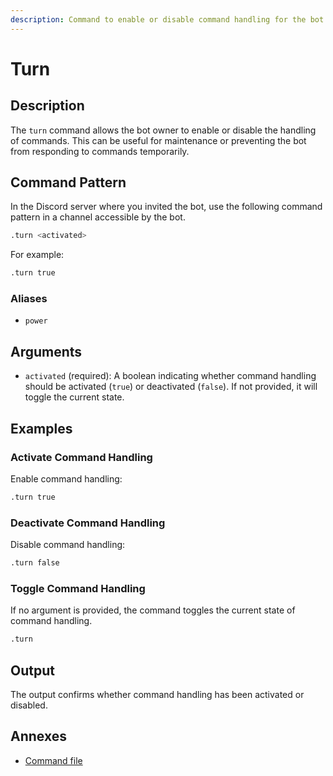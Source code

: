 ```yaml
---
description: Command to enable or disable command handling for the bot.
---
```


# Turn

## Description

The `turn` command allows the bot owner to enable or disable the handling of commands. This can be useful for maintenance or preventing the bot from responding to commands temporarily.

## Command Pattern

In the Discord server where you invited the bot, use the following command pattern in a channel accessible by the bot.

```bash
.turn <activated>
```

For example:

```bash
.turn true
```

### Aliases

- `power`

## Arguments

- `activated` (required): A boolean indicating whether command handling should be activated (`true`) or deactivated (`false`). If not provided, it will toggle the current state.

## Examples

### Activate Command Handling

Enable command handling:

```bash
.turn true
```

### Deactivate Command Handling

Disable command handling:

```bash
.turn false
```

### Toggle Command Handling

If no argument is provided, the command toggles the current state of command handling.

```bash
.turn
```

## Output

The output confirms whether command handling has been activated or disabled.

## Annexes

* [Command file](https://github.com/bot-ts/framework/blob/master/src/commands/turn.native.ts)
